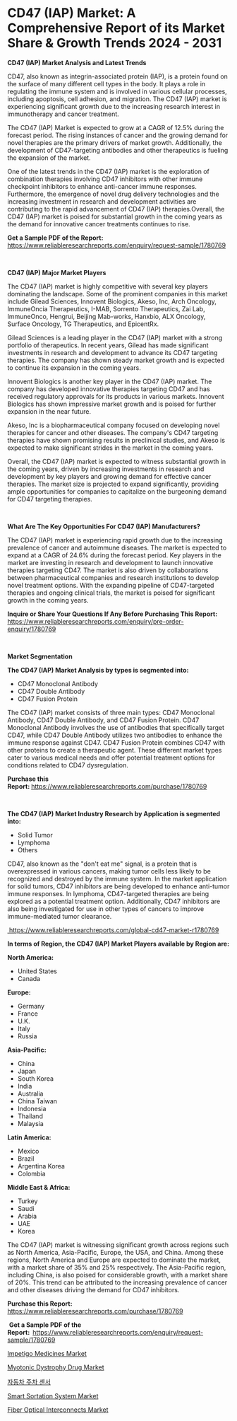 <p><h1>CD47 (IAP) Market: A Comprehensive Report of its Market Share & Growth Trends 2024 - 2031</h1></p><p><strong>CD47 (IAP) Market Analysis and Latest Trends</strong></p>
<p><p>CD47, also known as integrin-associated protein (IAP), is a protein found on the surface of many different cell types in the body. It plays a role in regulating the immune system and is involved in various cellular processes, including apoptosis, cell adhesion, and migration. The CD47 (IAP) market is experiencing significant growth due to the increasing research interest in immunotherapy and cancer treatment.</p><p>The CD47 (IAP) Market is expected to grow at a CAGR of 12.5% during the forecast period. The rising instances of cancer and the growing demand for novel therapies are the primary drivers of market growth. Additionally, the development of CD47-targeting antibodies and other therapeutics is fueling the expansion of the market.</p><p>One of the latest trends in the CD47 (IAP) market is the exploration of combination therapies involving CD47 inhibitors with other immune checkpoint inhibitors to enhance anti-cancer immune responses. Furthermore, the emergence of novel drug delivery technologies and the increasing investment in research and development activities are contributing to the rapid advancement of CD47 (IAP) therapies.Overall, the CD47 (IAP) market is poised for substantial growth in the coming years as the demand for innovative cancer treatments continues to rise.</p></p>
<p><strong>Get a Sample PDF of the Report:&nbsp;</strong> <a href="https://www.reliableresearchreports.com/enquiry/request-sample/1780769">https://www.reliableresearchreports.com/enquiry/request-sample/1780769</a></p>
<p>&nbsp;</p>
<p><strong>CD47 (IAP) Major Market Players</strong></p>
<p><p>The CD47 (IAP) market is highly competitive with several key players dominating the landscape. Some of the prominent companies in this market include Gilead Sciences, Innovent Biologics, Akeso, Inc, Arch Oncology, ImmuneOncia Therapeutics, I-MAB, Sorrento Therapeutics, Zai Lab, ImmuneOnco, Hengrui, Beijing Mab-works, Hanxbio, ALX Oncology, Surface Oncology, TG Therapeutics, and EpicentRx.</p><p>Gilead Sciences is a leading player in the CD47 (IAP) market with a strong portfolio of therapeutics. In recent years, Gilead has made significant investments in research and development to advance its CD47 targeting therapies. The company has shown steady market growth and is expected to continue its expansion in the coming years.</p><p>Innovent Biologics is another key player in the CD47 (IAP) market. The company has developed innovative therapies targeting CD47 and has received regulatory approvals for its products in various markets. Innovent Biologics has shown impressive market growth and is poised for further expansion in the near future.</p><p>Akeso, Inc is a biopharmaceutical company focused on developing novel therapies for cancer and other diseases. The company's CD47 targeting therapies have shown promising results in preclinical studies, and Akeso is expected to make significant strides in the market in the coming years.</p><p>Overall, the CD47 (IAP) market is expected to witness substantial growth in the coming years, driven by increasing investments in research and development by key players and growing demand for effective cancer therapies. The market size is projected to expand significantly, providing ample opportunities for companies to capitalize on the burgeoning demand for CD47 targeting therapies.</p></p>
<p>&nbsp;</p>
<p><strong>What Are The Key Opportunities For CD47 (IAP) Manufacturers?</strong></p>
<p><p>The CD47 (IAP) market is experiencing rapid growth due to the increasing prevalence of cancer and autoimmune diseases. The market is expected to expand at a CAGR of 24.6% during the forecast period. Key players in the market are investing in research and development to launch innovative therapies targeting CD47. The market is also driven by collaborations between pharmaceutical companies and research institutions to develop novel treatment options. With the expanding pipeline of CD47-targeted therapies and ongoing clinical trials, the market is poised for significant growth in the coming years.</p></p>
<p><strong>Inquire or Share Your Questions If Any Before Purchasing This Report:</strong> <a href="https://www.reliableresearchreports.com/enquiry/pre-order-enquiry/1780769">https://www.reliableresearchreports.com/enquiry/pre-order-enquiry/1780769</a></p>
<p>&nbsp;</p>
<p><strong>Market Segmentation</strong></p>
<p><strong>The CD47 (IAP) Market Analysis by types is segmented into:</strong></p>
<p><ul><li>CD47 Monoclonal Antibody</li><li>CD47 Double Antibody</li><li>CD47 Fusion Protein</li></ul></p>
<p><p>The CD47 (IAP) market consists of three main types: CD47 Monoclonal Antibody, CD47 Double Antibody, and CD47 Fusion Protein. CD47 Monoclonal Antibody involves the use of antibodies that specifically target CD47, while CD47 Double Antibody utilizes two antibodies to enhance the immune response against CD47. CD47 Fusion Protein combines CD47 with other proteins to create a therapeutic agent. These different market types cater to various medical needs and offer potential treatment options for conditions related to CD47 dysregulation.</p></p>
<p><strong>Purchase this Report:&nbsp;</strong><a href="https://www.reliableresearchreports.com/purchase/1780769">https://www.reliableresearchreports.com/purchase/1780769</a></p>
<p>&nbsp;</p>
<p><strong>The CD47 (IAP) Market Industry Research by Application is segmented into:</strong></p>
<p><ul><li>Solid Tumor</li><li>Lymphoma</li><li>Others</li></ul></p>
<p><p>CD47, also known as the "don't eat me" signal, is a protein that is overexpressed in various cancers, making tumor cells less likely to be recognized and destroyed by the immune system. In the market application for solid tumors, CD47 inhibitors are being developed to enhance anti-tumor immune responses. In lymphoma, CD47-targeted therapies are being explored as a potential treatment option. Additionally, CD47 inhibitors are also being investigated for use in other types of cancers to improve immune-mediated tumor clearance.</p></p>
<p><a href="https://www.reliableresearchreports.com/global-cd47-market-r1780769">&nbsp;https://www.reliableresearchreports.com/global-cd47-market-r1780769</a></p>
<p><strong>In terms of Region, the CD47 (IAP) Market Players available by Region are:</strong></p>
<p>
    <p> <strong> North America: </strong>
        <ul>
            <li>United States</li>
            <li>Canada</li>
        </ul>
        </p> 
    <p> <strong> Europe: </strong>
        <ul>
            <li>Germany</li>
            <li>France</li>
            <li>U.K.</li>
            <li>Italy</li>
            <li>Russia</li>
        </ul>
        </p> 
    <p> <strong> Asia-Pacific: </strong>
        <ul>
            <li>China</li>
            <li>Japan</li>
            <li>South Korea</li>
            <li>India</li>
            <li>Australia</li>
            <li>China Taiwan</li>
            <li>Indonesia</li>
            <li>Thailand</li>
            <li>Malaysia</li>
        </ul>
        </p> 
    <p> <strong> Latin America: </strong>
        <ul>
            <li>Mexico</li>
            <li>Brazil</li>
            <li>Argentina Korea</li>
            <li>Colombia</li>
        </ul>
        </p> 
    <p> <strong> Middle East & Africa: </strong>
        <ul>
            <li>Turkey</li>
            <li>Saudi</li>
            <li>Arabia</li>
            <li>UAE</li>
            <li>Korea</li>
        </ul>
    </p>
    </p>
<p><p>The CD47 (IAP) market is witnessing significant growth across regions such as North America, Asia-Pacific, Europe, the USA, and China. Among these regions, North America and Europe are expected to dominate the market, with a market share of 35% and 25% respectively. The Asia-Pacific region, including China, is also poised for considerable growth, with a market share of 20%. This trend can be attributed to the increasing prevalence of cancer and other diseases driving the demand for CD47 inhibitors.</p></p>
<p><strong>Purchase this Report: </strong><a href="https://www.reliableresearchreports.com/purchase/1780769">https://www.reliableresearchreports.com/purchase/1780769</a></p>
<p>&nbsp;<strong>Get a Sample PDF of the Report:&nbsp;&nbsp;</strong><a href="https://www.reliableresearchreports.com/enquiry/request-sample/1780769">https://www.reliableresearchreports.com/enquiry/request-sample/1780769</a></p>
<p><strong></strong></p>
<p><p><a href="https://github.com/dx0328/Market-Research-Report-List-2/blob/main/impetigo-medicines-market.md">Impetigo Medicines Market</a></p><p><a href="https://github.com/Glendatilghmankmgz0rbhwpy/Market-Research-Report-List-2/blob/main/myotonic-dystrophy-drug-market.md">Myotonic Dystrophy Drug Market</a></p><p><a href="https://github.com/fernandotryO5lson96765/Market-Research-Report-List-1/blob/main/443220657431.md">자동차 주차 센서</a></p><p><a href="https://www.linkedin.com/pulse/smart-sortation-system-market-size-trends-complete-industry-opsoe">Smart Sortation System Market</a></p><p><a href="https://www.linkedin.com/pulse/fiber-optical-interconnectsnbspmarket-focuses-market-share-1cnde">Fiber Optical Interconnects Market</a></p></p>